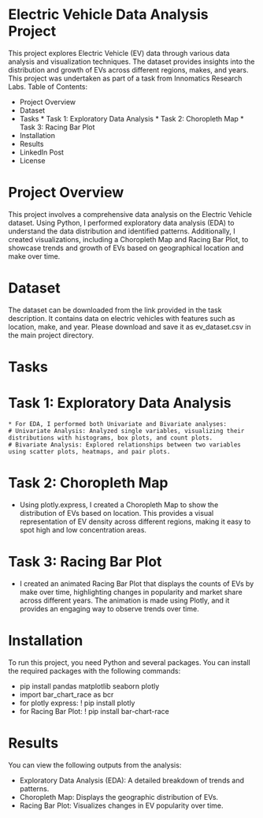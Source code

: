 # Electric Vehicle Data Analysis Project
This project explores Electric Vehicle (EV) data through various data analysis and visualization techniques. The dataset provides insights into the distribution and growth of EVs across different regions, makes, and years. This project was undertaken as part of a task from Innomatics Research Labs.
Table of Contents:
  * Project Overview
  * Dataset
  * Tasks
        * Task 1: Exploratory Data Analysis
        * Task 2: Choropleth Map
        * Task 3: Racing Bar Plot
  * Installation
  * Results
  * LinkedIn Post
  * License

# Project Overview
  This project involves a comprehensive data analysis on the Electric Vehicle dataset. Using Python, I performed exploratory data analysis (EDA) to understand the data distribution and identified patterns. Additionally, I created visualizations, including a Choropleth Map and Racing Bar Plot, to showcase trends and growth of EVs based on geographical location and make over time.

# Dataset
  The dataset can be downloaded from the link provided in the task description. It contains data on electric vehicles with features such as location, make, and year. Please download and save it as ev_dataset.csv in the main project directory.

# Tasks
# Task 1: Exploratory Data Analysis
    * For EDA, I performed both Univariate and Bivariate analyses:
    # Univariate Analysis: Analyzed single variables, visualizing their distributions with histograms, box plots, and count plots.
    # Bivariate Analysis: Explored relationships between two variables using scatter plots, heatmaps, and pair plots.

# Task 2: Choropleth Map
  * Using plotly.express, I created a Choropleth Map to show the distribution of EVs based on location. This provides a visual representation of EV density across different regions, making it easy to spot high and low concentration areas.

# Task 3: Racing Bar Plot
  * I created an animated Racing Bar Plot that displays the counts of EVs by make over time, highlighting changes in popularity and market share across different years. The animation is made using Plotly, and it provides an engaging way to observe trends over time.

# Installation
  To run this project, you need Python and several packages. You can install the required packages with the following commands:
  * pip install pandas matplotlib seaborn plotly
  * import bar_chart_race as bcr
  * for plotly express: ! pip install plotly
  * for Racing Bar Plot: ! pip install bar-chart-race

# Results
  You can view the following outputs from the analysis:
  * Exploratory Data Analysis (EDA): A detailed breakdown of trends and patterns.
  * Choropleth Map: Displays the geographic distribution of EVs.
  * Racing Bar Plot: Visualizes changes in EV popularity over time.
